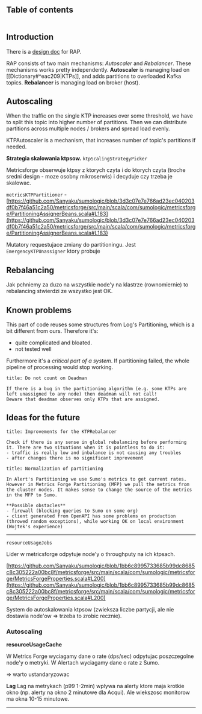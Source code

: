 ## Table of contents
```toc
```
## Introduction

There is a [design doc](https://docs.google.com/document/d/1aYMXJOh-wp46GI577l7gIeRAHy45gSbIAN02tTMHjTU/edit) for RAP.

RAP consists of two main mechanisms: _Autoscaler_ and _Rebalancer_.
These mechanisms works pretty independently.
**Autoscaler** is managing load on [[Dictionary#^eac209|KTPs]], and adds partitions to overloaded Kafka topics.
**Rebalancer** is managing load on broker (host). 

## Autoscaling

When the traffic on the single KTP increases over some threshold, we have to split this topic into higher number of partitions. Then we can distribute partitions across multiple nodes / brokers and spread load evenly. 

KTPAutoscaler is a mechanism, that increases number of topic's partitions if needed.  



**Strategia skalowania ktpsow.**
`ktpScalingStrategyPicker`

Metricsforge obserwuje ktpsy z ktorych czyta i do ktorych czyta (troche sredni design - moze osobny mikroserwis) i decyduje czy trzeba je skalowac.


`metricsKTPPartitioner` - [https://github.com/Sanyaku/sumologic/blob/3d3c07e7e766ad23ec040203df0b7f46a51c2a50/metricsforge/src/main/scala/com/sumologic/metricsforge/PartitioningAssignerBeans.scala#L183](https://github.com/Sanyaku/sumologic/blob/3d3c07e7e766ad23ec040203df0b7f46a51c2a50/metricsforge/src/main/scala/com/sumologic/metricsforge/PartitioningAssignerBeans.scala#L183)


Mutatory requestujace zmiany do partitioningu.
Jest `EmergencyKTPUnassigner` ktory probuje 




## Rebalancing
Jak pchniemy za duzo na wszystkie node'y na klastrze (rownomiernie) to rebalancing stwierdzi ze wszystko jest OK.


## Known problems

This part of code reuses some structures from Log's Partitioning, which is a bit different from ours. Therefore it's:
- quite complicated and bloated.
- not tested well

Furthermore it's a _critical part of a system_. If partitioning failed, the whole pipeline of processing would stop working.

```ad-warning
title: Do not count on Deadman

If there is a bug in the partitioning algorithm (e.g. some KTPs are left unassigned to any node) then deadman will not call!
Beware that deadman observes only KTPs that are assigned.
```


## Ideas for the future

```ad-hint
title: Improvements for the KTPRebalancer

Check if there is any sense in global rebalancing before performing it. There are two situations when it is pointless to do it:
- traffic is really low and inbalance is not causing any troubles
- after changes there is no significant improvement
```

```ad-hint
title: Normalization of partitioning

In Alert's Partitioning we use Sumo's metrics to get current rates.
However in Metrics Forge Partitioning (MFP) we pull the metrics from the cluster nodes. It makes sense to change the source of the metrics in the MFP to Sumo.

**Possible obstacles**
- firewall (blocking queries to Sumo on some org)
- client generated from OpenAPI has some problems on production (throwed random exceptions), while working OK on local environment (Wojtek's experience)

```



----


`resourceUsageJobs`

Lider w metricsforge odpytuje node'y o throughputy na ich ktpsach.

[https://github.com/Sanyaku/sumologic/blob/1bb6c8995733685b99dc8685c8c305222a00bc8f/metricsforge/src/main/scala/com/sumologic/metricsforge/MetricsForgeProperties.scala#L200](https://github.com/Sanyaku/sumologic/blob/1bb6c8995733685b99dc8685c8c305222a00bc8f/metricsforge/src/main/scala/com/sumologic/metricsforge/MetricsForgeProperties.scala#L200)

System do autoskalowania ktpsow (zwieksza liczbe partycji, ale nie dostawia node'ow => trzeba to zrobic recznie).


### Autoscaling




**resourceUsageCache**

W Metrics Forge wyciagamy dane o rate (dps/sec) odpytujac poszczegolne node'y o metryki.
W Alertach wyciagamy dane o rate z Sumo.

=> warto ustandaryzowac





**Lag**
Lag na metrykach (p99 1-2min) wplywa na alerty ktore maja krotkie okno (np. alerty na okno 2 minutowe dla Acqui).
Ale wiekszosc monitorow ma okna 10-15 minutowe. 

----
